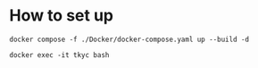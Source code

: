 # How to set up 
```
docker compose -f ./Docker/docker-compose.yaml up --build -d
```
```
docker exec -it tkyc bash    
```